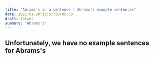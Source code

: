 ```yaml
---
title: "Abrams's in a sentence | Abrams's example sentences"
date: 2021-01-20T19:57:50+05:30
draft: falses
summary: "Abrams's"
---
```

## Unfortunately, we have no example sentences for Abrams's                 
